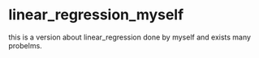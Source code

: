 # linear_regression_myself
this is a version about linear_regression done by myself and exists many probelms.

